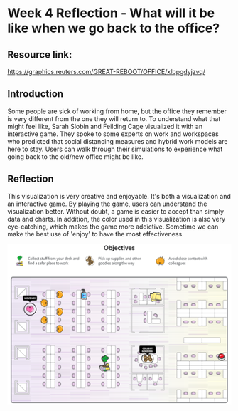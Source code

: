 # Week 4 Reflection - What will it be like when we go back to the office?

## Resource link: 

https://graphics.reuters.com/GREAT-REBOOT/OFFICE/xlbpgdyjzvq/

## Introduction

Some people are sick of working from home, but the office they remember is very different from the one they will return to. To understand what that might feel like, Sarah Slobin and Feilding Cage visualized it with an interactive game.
They spoke to some experts on work and workspaces who predicted that social distancing measures and hybrid work models are here to stay. Users can walk through their simulations to experience what going back to the old/new office might be like. 

## Reflection

This visualization is very creative and enjoyable. It's both a visualization and an interactive game. By playing the game, users can understand the visualization better. Without doubt, a game is easier to accept than simply data and charts. In addition, the color used in this visualization is also very eye-catching, which makes the game more addictive. Sometime we can make the best use of 'enjoy' to have the most effectiveness.

![img 4-1](img/4-1.PNG)
